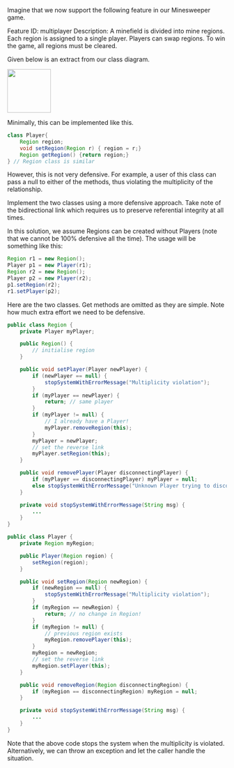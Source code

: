 <panel header="Q: Implement the Player and Region classes using a more defensive approach.">
<question has-input="true">

Imagine that we now support the following feature in our Minesweeper game.

<tip-box>

Feature ID: multiplayer
Description: A minefield is divided into mine regions. Each region is assigned to a single player. Players can swap regions. To win the game, all regions must be cleared.

</tip-box>

Given below is an extract from our class diagram.

<img src="{{baseUrl}}/errorHandling/defensiveProgramming/referentialIntegrity/images/playerRegion.png" height="100" />
<p/>

Minimally, this can be implemented like this.

```java
class Player{
    Region region;
    void setRegion(Region r) { region = r;}
    Region getRegion() {return region;}
} // Region class is similar
```

However, this is not very defensive. For example, a user of this class can pass a null to either of the methods, thus violating the multiplicity of the relationship.

Implement the two classes using a more defensive approach. Take note of the bidirectional link which requires us to preserve referential integrity at all times.

<div slot="answer">

In this solution, we assume Regions can be created without Players (note that we cannot be 100% defensive all the time). The usage will be something like this:

```java
Region r1 = new Region();
Player p1 = new Player(r1);
Region r2 = new Region();
Player p2 = new Player(r2);
p1.setRegion(r2);
r1.setPlayer(p2);
```

Here are the two classes.  Get methods are omitted as they are simple.  Note how much extra effort we need to be defensive.

```java
public class Region {
    private Player myPlayer;

    public Region() {
        // initialise region
    }

    public void setPlayer(Player newPlayer) {
        if (newPlayer == null) {
            stopSystemWithErrorMessage("Multiplicity violation");
        }
        if (myPlayer == newPlayer) {
            return; // same player
        }
        if (myPlayer != null) {
            // I already have a Player!
            myPlayer.removeRegion(this);
        }
        myPlayer = newPlayer;
        // set the reverse link
        myPlayer.setRegion(this);
    }

    public void removePlayer(Player disconnectingPlayer) {
        if (myPlayer == disconnectingPlayer) myPlayer = null;
        else stopSystemWithErrorMessage("Unknown Player trying to disconnect")
    }

    private void stopSystemWithErrorMessage(String msg) {
        ...
    }
}
```

```java
public class Player {
    private Region myRegion;

    public Player(Region region) {
        setRegion(region);
    }

    public void setRegion(Region newRegion) {
        if (newRegion == null) {
            stopSystemWithErrorMessage("Multiplicity violation");
        }
        if (myRegion == newRegion) {
            return; // no change in Region!
        }
        if (myRegion != null) {
            // previous region exists
            myRegion.removePlayer(this);
        }
        myRegion = newRegion;
        // set the reverse link
        myRegion.setPlayer(this);
    }

    public void removeRegion(Region disconnectingRegion) {
        if (myRegion == disconnectingRegion) myRegion = null;
    }

    private void stopSystemWithErrorMessage(String msg) {
        ...
    }
}
```

Note that the above code stops the system when the multiplicity is violated. Alternatively, we can throw an exception and let the caller handle the situation.

</div>
</question>
</panel>
